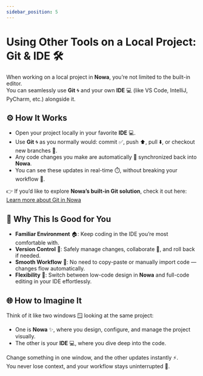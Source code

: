```yaml
---
sidebar_position: 5
---
```


# Using Other Tools on a Local Project: Git & IDE 🛠️

When working on a local project in **Nowa**, you’re not limited to the built-in editor.  
You can seamlessly use **Git** 🌀 and your own **IDE** 💻 (like VS Code, IntelliJ, PyCharm, etc.) alongside it.  

## ⚙️ How It Works
- Open your project locally in your favorite **IDE** 💻.  
- Use **Git** 🌀 as you normally would: commit ✅, push ⬆️, pull ⬇️, or checkout new branches 🌿.  
- Any code changes you make are automatically 🔄 synchronized back into **Nowa**.  
- You can see these updates in real-time ⏱️, without breaking your workflow 🚀.  

👉 If you’d like to explore **Nowa’s built-in Git solution**, check it out here:  
[Learn more about Git in Nowa](https://docs.nowa.dev/git)  

## 🎯 Why This Is Good for You
- **Familiar Environment** 🏠: Keep coding in the IDE you’re most comfortable with.  
- **Version Control** 📂: Safely manage changes, collaborate 🤝, and roll back if needed.  
- **Smooth Workflow** 🧘: No need to copy-paste or manually import code — changes flow automatically.  
- **Flexibility** 🔀: Switch between low-code design in **Nowa** and full-code editing in your IDE effortlessly.  

## 🌐 How to Imagine It
Think of it like two windows 🪟 looking at the same project:  
- One is **Nowa** ✨, where you design, configure, and manage the project visually.  
- The other is your **IDE** 💻, where you dive deep into the code.  

Change something in one window, and the other updates instantly ⚡.  
You never lose context, and your workflow stays uninterrupted 🚀.
